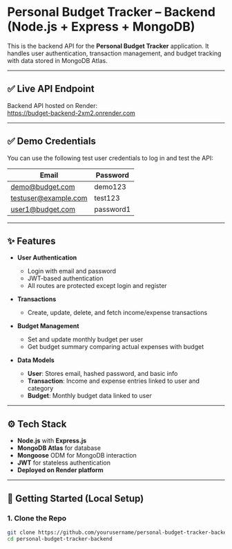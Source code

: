 # Personal Budget Tracker – Backend (Node.js + Express + MongoDB)

This is the backend API for the **Personal Budget Tracker** application. It handles user authentication, transaction management, and budget tracking with data stored in MongoDB Atlas.

---

## ✅ Live API Endpoint

Backend API hosted on Render:  
https://budget-backend-2xm2.onrender.com

---

## ✅ Demo Credentials

You can use the following test user credentials to log in and test the API:

| Email              | Password  |
|--------------------|-----------|
| demo@budget.com     | demo123   |
| testuser@example.com| test123   |
| user1@budget.com    | password1 |

---

## ✨ Features

- **User Authentication**
  - Login with email and password
  - JWT-based authentication
  - All routes are protected except login and register

- **Transactions**
  - Create, update, delete, and fetch income/expense transactions

- **Budget Management**
  - Set and update monthly budget per user
  - Get budget summary comparing actual expenses with budget

- **Data Models**
  - **User**: Stores email, hashed password, and basic info
  - **Transaction**: Income and expense entries linked to user and category
  - **Budget**: Monthly budget data linked to user

---

## ⚙️ Tech Stack

- **Node.js** with **Express.js**
- **MongoDB Atlas** for database
- **Mongoose** ODM for MongoDB interaction
- **JWT** for stateless authentication
- **Deployed on Render platform**

---

## 🚀 Getting Started (Local Setup)

### 1. Clone the Repo
```bash
git clone https://github.com/yourusername/personal-budget-tracker-backend.git
cd personal-budget-tracker-backend
